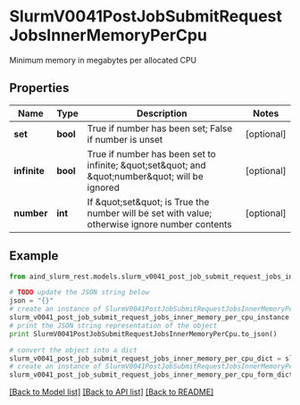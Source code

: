 # SlurmV0041PostJobSubmitRequestJobsInnerMemoryPerCpu

Minimum memory in megabytes per allocated CPU

## Properties

Name | Type | Description | Notes
------------ | ------------- | ------------- | -------------
**set** | **bool** | True if number has been set; False if number is unset | [optional] 
**infinite** | **bool** | True if number has been set to infinite; \&quot;set\&quot; and \&quot;number\&quot; will be ignored | [optional] 
**number** | **int** | If \&quot;set\&quot; is True the number will be set with value; otherwise ignore number contents | [optional] 

## Example

```python
from aind_slurm_rest.models.slurm_v0041_post_job_submit_request_jobs_inner_memory_per_cpu import SlurmV0041PostJobSubmitRequestJobsInnerMemoryPerCpu

# TODO update the JSON string below
json = "{}"
# create an instance of SlurmV0041PostJobSubmitRequestJobsInnerMemoryPerCpu from a JSON string
slurm_v0041_post_job_submit_request_jobs_inner_memory_per_cpu_instance = SlurmV0041PostJobSubmitRequestJobsInnerMemoryPerCpu.from_json(json)
# print the JSON string representation of the object
print SlurmV0041PostJobSubmitRequestJobsInnerMemoryPerCpu.to_json()

# convert the object into a dict
slurm_v0041_post_job_submit_request_jobs_inner_memory_per_cpu_dict = slurm_v0041_post_job_submit_request_jobs_inner_memory_per_cpu_instance.to_dict()
# create an instance of SlurmV0041PostJobSubmitRequestJobsInnerMemoryPerCpu from a dict
slurm_v0041_post_job_submit_request_jobs_inner_memory_per_cpu_form_dict = slurm_v0041_post_job_submit_request_jobs_inner_memory_per_cpu.from_dict(slurm_v0041_post_job_submit_request_jobs_inner_memory_per_cpu_dict)
```
[[Back to Model list]](../README.md#documentation-for-models) [[Back to API list]](../README.md#documentation-for-api-endpoints) [[Back to README]](../README.md)


